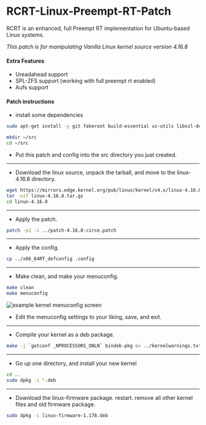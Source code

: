 # RCRT-Linux-Preempt-RT-Patch

RCRT is an enhanced, full Preempt RT implementation for Ubuntu-based Linux systems.

*This patch is for manipulating Vanilla Linux kernel source version 4.16.8*

#### Extra Features
  * Ureadahead support 
  * SPL-ZFS support (working with full preempt rt enabled)
  * Aufs support


#### Patch instructions
  * install some dependencies
```bash
sudo apt-get install -y git fakeroot build-essential xz-utils libssl-dev bc kernel-package libncurses5-dev ccache wget dh-make devscripts subversion perl gawk libelf-dev bison flex qt4-qmake libqt4-dev pkg-config

mkdir ~/src
cd ~/src
```

  * Put this patch and config into the src directory you just created.
---
  * Download the linux source, unpack the tarball, and move to the linux-4.16.8 directory.

```bash
wget https://mirrors.edge.kernel.org/pub/linux/kernel/v4.x/linux-4.16.8.tar.gz 
tar -xzf linux-4.16.8.tar.gz
cd linux-4.16.8
```
---
  * Apply the patch.
```bash
patch -p1 -i ../patch-4.16.8-circe.patch
```
---
  * Apply the config.
```bash
cp ../x86_64RT_defconfig .config
```
---
  * Make clean, and make your menuconfig.
```bash
make clean
make menuconfig
```
![example kernel menuconfig screen](https://linuxhint.com/wp-content/uploads/2018/02/s7.png)
  * Edit the menuconfig settings to your liking, save, and exit.
---
  * Compile your kernel as a deb package.
```bash
make -j `getconf _NPROCESSORS_ONLN` bindeb-pkg &> ../kernelwarnings.txt
```
---
  * Go up one directory, and install your new kernel
```bash
cd ..
sudo dpkg -i *.deb
```
---
  * Download the linux-firmware package.
restart. remove all other kernel files and old firmware package.
```bash
sudo dpkg -i linux-firmware-1.178.deb
```
